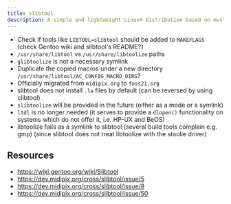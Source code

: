 ```yaml
---
title: slibtool
description: A simple and lightweight Linux® distribution based on musl libc and toybox
---
```


- Check if tools like `LIBTOOL=slibtool` should be added to `MAKEFLAGS` (check Gentoo wiki and slibtool's README?)
- `/usr/share/libtool` vs `/usr/share/libtoolize` paths
- `glibtoolize` is not a necessary symlink
- Duplicate the copied macros under a new directory `/usr/share/libtool/AC_CONFIG_MACRO_DIRS`?
- Officially migrated from `midipix.org` to `foss21.org`
- slibtool does not install `.la` files by default (can be reversed by using clibtool)
- `slibtoolize` will be provided in the future (either as a mode or a symlink)
- `ltdl` is no longer needed (it serves to provide a `dlopen()` functionality on systems which do not offer it, i.e. HP-UX and BeOS)
- libtoolize fails as a symlink to slibtool (several build tools complain e.g. gmp) (since slibtool does not treat libtoolize with the stoolie driver)

## Resources
- https://wiki.gentoo.org/wiki/Slibtool
- https://dev.midipix.org/cross/slibtool/issue/5
- https://dev.midipix.org/cross/slibtool/issue/8
- https://dev.midipix.org/cross/slibtool/issue/50
